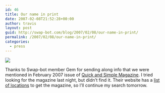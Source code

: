 ```yaml
---
id: 46
title: Our name in print
date: 2007-02-08T21:52:28+00:00
author: travis
layout: post
guid: http://swap-bot.com/blog/2007/02/08/our-name-in-print/
permalink: /2007/02/08/our-name-in-print/
categories:
  - press
---
```

![](http://swap-bot.com/blog/wp-content/uploads/2007/02/swapbot_quicksimpmag_feb_2007.jpg)

Thanks to Swap-bot member Gem for sending along info that we were mentioned in February 2007 issue of [Quick and Simple Magazine](http://www.quickandsimple.com/). I tried looking for the magazine last night, but didn&#8217;t find it. Their website has a [list of locations](http://central.hearstmags.com/gemini/service_files/qas/qas_primary_faqs.html#finding) to get the magazine, so I&#8217;ll continue my search tomorrow.